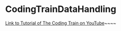 # CodingTrainDataHandling

[Link to Tutorial of The Coding Train on YouTube](https://www.youtube.com/watch?v=tc8DU14qX6I&t=676s)~~~~
